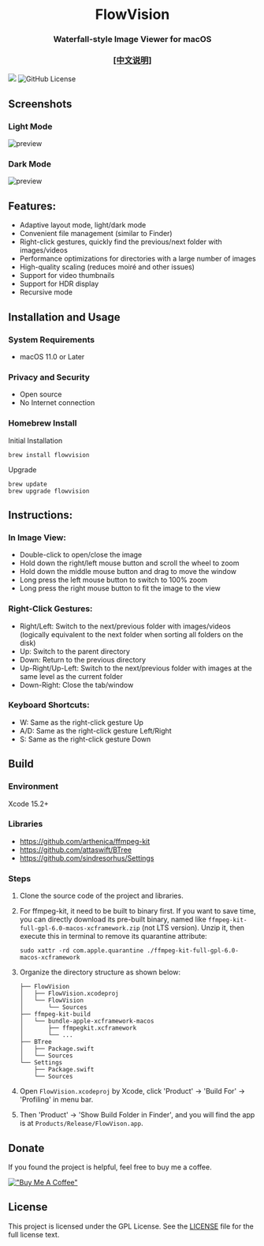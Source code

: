
<p align="center">
<h1 align="center">FlowVision</h1>
<h3 align="center">Waterfall-style Image Viewer for macOS<br><br><a href="./README_zh.md">[中文说明]</a></h3> 
</p>

[![](https://img.shields.io/github/release/netdcy/FlowVision.svg)](https://github.com/netdcy/FlowVision/releases/latest?color=blue "GitHub release") ![GitHub License](https://img.shields.io/github/license/netdcy/FlowVision?color=blue)

## Screenshots

### Light Mode
![preview](https://netdcy.github.io/FlowVision/docs/preview_2.png)

### Dark Mode
![preview](https://netdcy.github.io/FlowVision/docs/preview_1.png)

## Features:
 - Adaptive layout mode, light/dark mode
 - Convenient file management (similar to Finder)
 - Right-click gestures, quickly find the previous/next folder with images/videos
 - Performance optimizations for directories with a large number of images
 - High-quality scaling (reduces moiré and other issues)
 - Support for video thumbnails
 - Support for HDR display
 - Recursive mode

## Installation and Usage

### System Requirements

 - macOS 11.0 or Later

### Privacy and Security

 - Open source
 - No Internet connection

### Homebrew Install

Initial Installation
```
brew install flowvision
```
Upgrade
```
brew update
brew upgrade flowvision
```

## Instructions:
### In Image View:
 - Double-click to open/close the image
 - Hold down the right/left mouse button and scroll the wheel to zoom
 - Hold down the middle mouse button and drag to move the window
 - Long press the left mouse button to switch to 100% zoom
 - Long press the right mouse button to fit the image to the view
### Right-Click Gestures:
 - Right/Left: Switch to the next/previous folder with images/videos (logically equivalent to the next folder when sorting all folders on the disk)
 - Up: Switch to the parent directory
 - Down: Return to the previous directory
 - Up-Right/Up-Left: Switch to the next/previous folder with images at the same level as the current folder
 - Down-Right: Close the tab/window
### Keyboard Shortcuts:
 - W: Same as the right-click gesture Up
 - A/D: Same as the right-click gesture Left/Right
 - S: Same as the right-click gesture Down

## Build

### Environment

Xcode 15.2+

### Libraries

 - https://github.com/arthenica/ffmpeg-kit
 - https://github.com/attaswift/BTree
 - https://github.com/sindresorhus/Settings

### Steps

1. Clone the source code of the project and libraries.
2. For ffmpeg-kit, it need to be built to binary first. If you want to save time, you can directly download its pre-built binary, named like `ffmpeg-kit-full-gpl-6.0-macos-xcframework.zip` (not LTS version). Unzip it, then execute this in terminal to remove its quarantine attribute:

    ```
    sudo xattr -rd com.apple.quarantine ./ffmpeg-kit-full-gpl-6.0-macos-xcframework
    ```

3. Organize the directory structure as shown below:

    ```
    ├── FlowVision
    │   ├── FlowVision.xcodeproj
    │   └── FlowVision
    │       └── Sources
    ├── ffmpeg-kit-build
    │   └── bundle-apple-xcframework-macos
    │       ├── ffmpegkit.xcframework
    │       └── ...
    ├── BTree
    │   ├── Package.swift
    │   └── Sources
    └── Settings
        ├── Package.swift
        └── Sources
    ```

4. Open `FlowVision.xcodeproj` by Xcode, click 'Product' -> 'Build For' -> 'Profiling' in menu bar.
5. Then 'Product' -> 'Show Build Folder in Finder', and you will find the app is at `Products/Release/FlowVison.app`.

## Donate

If you found the project is helpful, feel free to buy me a coffee.

[!["Buy Me A Coffee"](https://www.buymeacoffee.com/assets/img/custom_images/orange_img.png)](https://buymeacoffee.com/netdcyn)

## License

This project is licensed under the GPL License. See the [LICENSE](https://github.com/netdcy/FlowVision/blob/main/LICENSE) file for the full license text.

